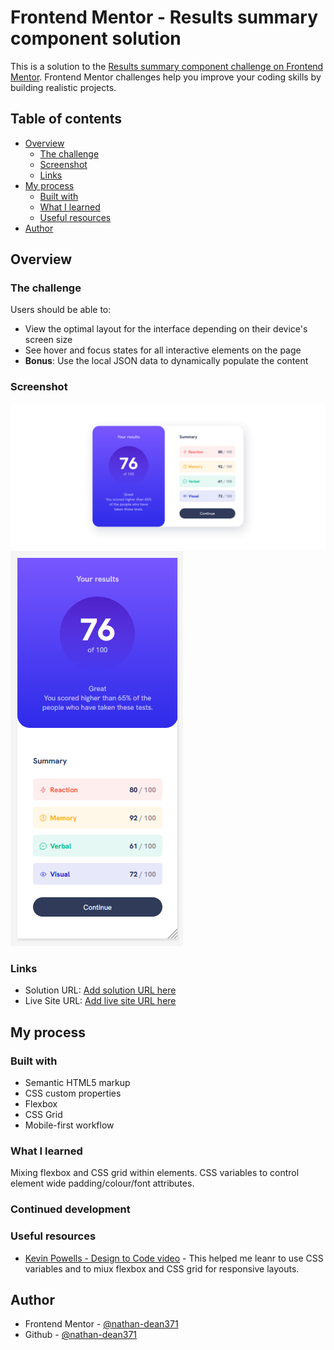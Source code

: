 # Frontend Mentor - Results summary component solution

This is a solution to the [Results summary component challenge on Frontend Mentor](https://www.frontendmentor.io/challenges/results-summary-component-CE_K6s0maV). Frontend Mentor challenges help you improve your coding skills by building realistic projects. 

## Table of contents

- [Overview](#overview)
  - [The challenge](#the-challenge)
  - [Screenshot](#screenshot)
  - [Links](#links)
- [My process](#my-process)
  - [Built with](#built-with)
  - [What I learned](#what-i-learned)
  - [Useful resources](#useful-resources)
- [Author](#author)



## Overview

### The challenge

Users should be able to:

- View the optimal layout for the interface depending on their device's screen size
- See hover and focus states for all interactive elements on the page
- **Bonus**: Use the local JSON data to dynamically populate the content

### Screenshot

![Desktop screenshot](./Desktop%20Screenshot.png)
![Mobile screenshot](./Mobile%20screenshot.png)


### Links

- Solution URL: [Add solution URL here](https://github.com/Nathan-Dean371/nathan-dean371.github.io)
- Live Site URL: [Add live site URL here](https://nathan-dean371.github.io/)

## My process

### Built with

- Semantic HTML5 markup
- CSS custom properties
- Flexbox
- CSS Grid
- Mobile-first workflow


### What I learned

Mixing flexbox and CSS grid within elements.
CSS variables to control element wide padding/colour/font attributes.

### Continued development


### Useful resources

- [Kevin Powells - Design to Code video](https://www.youtube.com/watch?v=KqFAs5d3Yl8) - This helped me leanr to use CSS variables and to miux flexbox and CSS grid for responsive layouts.

## Author


- Frontend Mentor - [@nathan-dean371](https://www.frontendmentor.io/profile/Nathan-Dean371)
- Github - [@nathan-dean371](https://github.com/Nathan-Dean371)


